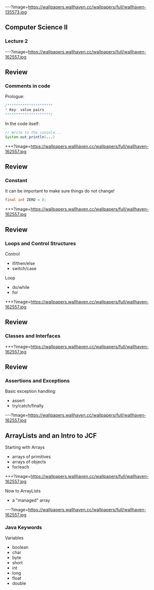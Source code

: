 ---?image=https://wallpapers.wallhaven.cc/wallpapers/full/wallhaven-135573.jpg

## Computer Science II

### Lecture 2

---?image=https://wallpapers.wallhaven.cc/wallpapers/full/wallhaven-162557.jpg

## Review

### Comments in code
Prologue:
```java
/*********************
* Key: value pairs
*********************/
```
In the code itself:
```java
// Write to the console...
System.out.println(...)
```
+++?image=https://wallpapers.wallhaven.cc/wallpapers/full/wallhaven-162557.jpg

## Review

### Constant
It can be important to make sure things do not change!
```java
final int ZERO = 0;
```

+++?image=https://wallpapers.wallhaven.cc/wallpapers/full/wallhaven-162557.jpg

## Review

### Loops and Control Structures
Control
- if/then/else
- switch/case

Loop
- do/while
- for
 
+++?image=https://wallpapers.wallhaven.cc/wallpapers/full/wallhaven-162557.jpg

## Review

### Classes and Interfaces

+++?image=https://wallpapers.wallhaven.cc/wallpapers/full/wallhaven-162557.jpg

## Review

### Assertions and Exceptions
Basic exception handling:
- assert
- try/catch/finally
    
---?image=https://wallpapers.wallhaven.cc/wallpapers/full/wallhaven-162557.jpg

## ArrayLists and an Intro to JCF

Starting with Arrays
- arrays of primitives
- arrays of objects
- for/each

+++?image=https://wallpapers.wallhaven.cc/wallpapers/full/wallhaven-162557.jpg

Now to ArrayLists
- a "managed" array
  
---?image=https://wallpapers.wallhaven.cc/wallpapers/full/wallhaven-162557.jpg

### Java Keywords

Variables
- boolean
- char
- byte
- short
- int
- long
- float
- double
